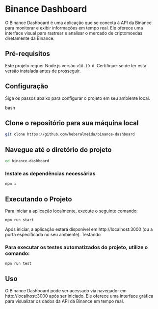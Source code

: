 # Binance Dashboard

O Binance Dashboard é uma aplicação que se conecta à API da Binance para monitorar e exibir informações em tempo real. Ele oferece uma interface visual para rastrear e analisar o mercado de criptomoedas diretamente da Binance.

## Pré-requisitos

Este projeto requer Node.js versão `v18.19.0`. Certifique-se de ter esta versão instalada antes de prosseguir.

## Configuração

Siga os passos abaixo para configurar o projeto em seu ambiente local.

bash

## Clone o repositório para sua máquina local
```bash
git clone https://github.com/heberalmeida/binance-dashboard
```

## Navegue até o diretório do projeto
```bash
cd binance-dashboard
```
### Instale as dependências necessárias
```bash
npm i
```
## Executando o Projeto

Para iniciar a aplicação localmente, execute o seguinte comando:

```bash
npm run start
```
Após iniciar, a aplicação estará disponível em http://localhost:3000 (ou a porta especificada no seu ambiente).
Testando

### Para executar os testes automatizados do projeto, utilize o comando:

```bash
npm run test
```
## Uso

O Binance Dashboard pode ser acessado via navegador em http://localhost:3000 após ser iniciado. Ele oferece uma interface gráfica para visualizar os dados da API da Binance em tempo real.